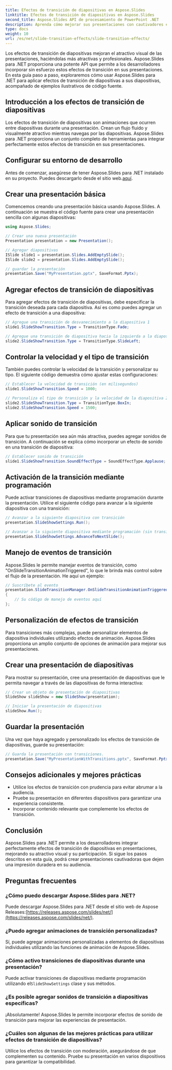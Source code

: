 ```yaml
---
title: Efectos de transición de diapositivas en Aspose.Slides
linktitle: Efectos de transición de diapositivas en Aspose.Slides
second_title: Aspose.Slides API de procesamiento de PowerPoint .NET
description: Aprenda cómo mejorar sus presentaciones con cautivadores efectos de transición de diapositivas usando Aspose.Slides para .NET. Esta guía completa proporciona instrucciones paso a paso y ejemplos de código fuente para una integración perfecta.
type: docs
weight: 10
url: /es/net/slide-transition-effects/slide-transition-effects/
---
```

Los efectos de transición de diapositivas mejoran el atractivo visual de las presentaciones, haciéndolas más atractivas y profesionales. Aspose.Slides para .NET proporciona una potente API que permite a los desarrolladores incorporar sin esfuerzo estos efectos de transición en sus presentaciones. En esta guía paso a paso, exploraremos cómo usar Aspose.Slides para .NET para aplicar efectos de transición de diapositivas a sus diapositivas, acompañado de ejemplos ilustrativos de código fuente.

## Introducción a los efectos de transición de diapositivas

Los efectos de transición de diapositivas son animaciones que ocurren entre diapositivas durante una presentación. Crean un flujo fluido y visualmente atractivo mientras navegas por las diapositivas. Aspose.Slides para .NET proporciona un conjunto completo de herramientas para integrar perfectamente estos efectos de transición en sus presentaciones.

## Configurar su entorno de desarrollo

 Antes de comenzar, asegúrese de tener Aspose.Slides para .NET instalado en su proyecto. Puedes descargarlo desde el sitio web.[aquí](https://releases.aspose.com/slides/net/).

## Crear una presentación básica

Comencemos creando una presentación básica usando Aspose.Slides. A continuación se muestra el código fuente para crear una presentación sencilla con algunas diapositivas:

```csharp
using Aspose.Slides;

// Crear una nueva presentación
Presentation presentation = new Presentation();

// Agregar diapositivas
ISlide slide1 = presentation.Slides.AddEmptySlide();
ISlide slide2 = presentation.Slides.AddEmptySlide();

// guardar la presentación
presentation.Save("MyPresentation.pptx", SaveFormat.Pptx);
```

## Agregar efectos de transición de diapositivas

Para agregar efectos de transición de diapositivas, debe especificar la transición deseada para cada diapositiva. Así es como puedes agregar un efecto de transición a una diapositiva:

```csharp
// Agregue una transición de desvanecimiento a la diapositiva 1
slide1.SlideShowTransition.Type = TransitionType.Fade;

// Agregue una transición de diapositiva hacia la izquierda a la diapositiva 2
slide2.SlideShowTransition.Type = TransitionType.SlideLeft;
```

## Controlar la velocidad y el tipo de transición

También puedes controlar la velocidad de la transición y personalizar su tipo. El siguiente código demuestra cómo ajustar estas configuraciones:

```csharp
// Establecer la velocidad de transición (en milisegundos)
slide1.SlideShowTransition.Speed = 1000;

// Personaliza el tipo de transición y la velocidad de la diapositiva 2
slide2.SlideShowTransition.Type = TransitionType.BoxIn;
slide2.SlideShowTransition.Speed = 1500;
```

## Aplicar sonido de transición

Para que tu presentación sea aún más atractiva, puedes agregar sonidos de transición. A continuación se explica cómo incorporar un efecto de sonido en una transición de diapositiva:

```csharp
// Establecer sonido de transición
slide1.SlideShowTransition.SoundEffectType = SoundEffectType.Applause;
```

## Activación de la transición mediante programación

Puede activar transiciones de diapositivas mediante programación durante la presentación. Utilice el siguiente código para avanzar a la siguiente diapositiva con una transición:

```csharp
// Avanzar a la siguiente diapositiva con transición
presentation.SlideShowSettings.Run();

// Avanzar a la siguiente diapositiva mediante programación (sin transición)
presentation.SlideShowSettings.AdvanceToNextSlide();
```

## Manejo de eventos de transición

Aspose.Slides le permite manejar eventos de transición, como "OnSlideTransitionAnimationTriggered", lo que le brinda más control sobre el flujo de la presentación. He aquí un ejemplo:

```csharp
// Suscríbete al evento
presentation.SlideTransitionManager.OnSlideTransitionAnimationTriggered += (sender, args) =>
{
    // Su código de manejo de eventos aquí
};
```

## Personalización de efectos de transición

Para transiciones más complejas, puede personalizar elementos de diapositiva individuales utilizando efectos de animación. Aspose.Slides proporciona un amplio conjunto de opciones de animación para mejorar sus presentaciones.

## Crear una presentación de diapositivas

Para mostrar su presentación, cree una presentación de diapositivas que le permita navegar a través de las diapositivas de forma interactiva:

```csharp
// Crear un objeto de presentación de diapositivas
SlideShow slideShow = new SlideShow(presentation);

// Iniciar la presentación de diapositivas
slideShow.Run();
```

## Guardar la presentación

Una vez que haya agregado y personalizado los efectos de transición de diapositivas, guarde su presentación:

```csharp
// Guarda la presentación con transiciones.
presentation.Save("MyPresentationWithTransitions.pptx", SaveFormat.Pptx);
```

## Consejos adicionales y mejores prácticas

- Utilice los efectos de transición con prudencia para evitar abrumar a la audiencia.
- Pruebe su presentación en diferentes dispositivos para garantizar una experiencia consistente.
- Incorporar contenido relevante que complemente los efectos de transición.

## Conclusión

Aspose.Slides para .NET permite a los desarrolladores integrar perfectamente efectos de transición de diapositivas en presentaciones, mejorando su atractivo visual y su participación. Si sigue los pasos descritos en esta guía, podrá crear presentaciones cautivadoras que dejen una impresión duradera en su audiencia.

## Preguntas frecuentes

### ¿Cómo puedo descargar Aspose.Slides para .NET?

 Puede descargar Aspose.Slides para .NET desde el sitio web de Aspose Releases:[https://releases.aspose.com/slides/net/](https://releases.aspose.com/slides/net/).

### ¿Puedo agregar animaciones de transición personalizadas?

Sí, puede agregar animaciones personalizadas a elementos de diapositivas individuales utilizando las funciones de animación de Aspose.Slides.

### ¿Cómo activo transiciones de diapositivas durante una presentación?

Puede activar transiciones de diapositivas mediante programación utilizando el`SlideShowSettings` clase y sus métodos.

### ¿Es posible agregar sonidos de transición a diapositivas específicas?

¡Absolutamente! Aspose.Slides le permite incorporar efectos de sonido de transición para mejorar las experiencias de presentación.

### ¿Cuáles son algunas de las mejores prácticas para utilizar efectos de transición de diapositivas?

Utilice los efectos de transición con moderación, asegurándose de que complementen su contenido. Pruebe su presentación en varios dispositivos para garantizar la compatibilidad.